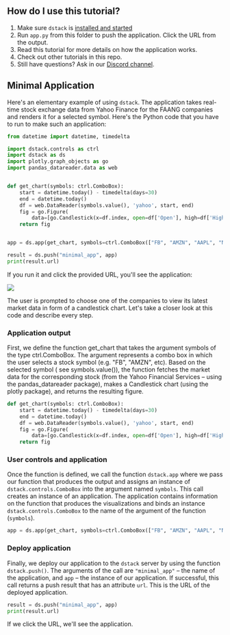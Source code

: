 ## How do I use this tutorial?

1. Make sure `dstack` is [installed and started](https://docs.dstack.ai/quickstart#installation)
2. Run `app.py` from this folder to push the application. Click the URL from the output.
3. Read this tutorial for more details on how the application works.
4. Check out other tutorials in this repo.
5. Still have questions? Ask in our [Discord channel](https://discord.gg/8xfhEYa).

## Minimal Application

Here's an elementary example of using `dstack`. The application takes real-time stock exchange data from Yahoo Finance
for the FAANG companies and renders it for a selected symbol. Here's the Python code that you have to run to make such
an application:

```python
from datetime import datetime, timedelta

import dstack.controls as ctrl
import dstack as ds
import plotly.graph_objects as go
import pandas_datareader.data as web


def get_chart(symbols: ctrl.ComboBox):
    start = datetime.today() - timedelta(days=30)
    end = datetime.today()
    df = web.DataReader(symbols.value(), 'yahoo', start, end)
    fig = go.Figure(
        data=[go.Candlestick(x=df.index, open=df['Open'], high=df['High'], low=df['Low'], close=df['Close'])])
    return fig


app = ds.app(get_chart, symbols=ctrl.ComboBox(["FB", "AMZN", "AAPL", "NFLX", "GOOG"]))

result = ds.push("minimal_app", app)
print(result.url)
```

If you run it and click the provided URL, you'll see the application:

![](https://gblobscdn.gitbook.com/assets%2F-LyOZaAwuBdBTEPqqlZy%2F-MOewQku261UjWNNtZlD%2F-MOf161glUdXH5cSOiX0%2FScreenshot%202020-12-16%20at%2011.09.52.png?alt=media&token=114fd3f4-cdd6-451d-b886-d47f34d1a639)

The user is prompted to choose one of the companies to view its latest market data in form of a candlestick chart. Let's
take a closer look at this code and describe every step.

### Application output

First, we define the function get_chart that takes the argument symbols of the type ctrl.ComboBox. The argument
represents a combo box in which the user selects a stock symbol (e.g. "FB", "AMZN", etc). Based on the selected symbol (
see symbols.value()), the function fetches the market data for the corresponding stock (from the Yahoo Financial
Services – using the pandas_datareader package), makes a Candlestick chart (using the plotly package), and returns the
resulting figure.

```python
def get_chart(symbols: ctrl.ComboBox):
    start = datetime.today() - timedelta(days=30)
    end = datetime.today()
    df = web.DataReader(symbols.value(), 'yahoo', start, end)
    fig = go.Figure(
        data=[go.Candlestick(x=df.index, open=df['Open'], high=df['High'], low=df['Low'], close=df['Close'])])
    return fig
```

### User controls and application

Once the function is defined, we call the function `dstack.app` where we pass our function that produces the output and
assigns an instance of `dstack.controls.ComboBox` into the argument named `symbols`. This call creates an instance of an
application. The application contains information on the function that produces the visualizations and binds an instance
`dstack.controls.ComboBox` to the name of the argument of the function (`symbols`).

```python
app = ds.app(get_chart, symbols=ctrl.ComboBox(["FB", "AMZN", "AAPL", "NFLX", "GOOG"]))
```

### Deploy application

Finally, we deploy our application to the `dstack` server by using the function `dstack.push()`. The arguments of the call
are `"minimal_app"` – the name of the application, and `app` – the instance of our application. If successful, this call
returns a push result that has an attribute `url`. This is the URL of the deployed application.

```python
result = ds.push("minimal_app", app)
print(result.url)
```

If we click the URL, we'll see the application.